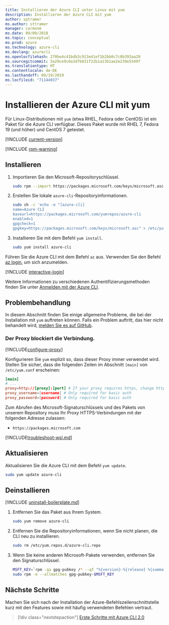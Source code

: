 ```yaml
---
title: Installieren der Azure CLI unter Linux mit yum
description: Installieren der Azure CLI mit yum
author: sptramer
ms.author: sttramer
manager: carmonm
ms.date: 09/09/2018
ms.topic: conceptual
ms.prod: azure
ms.technology: azure-cli
ms.devlang: azurecli
ms.openlocfilehash: 270be4c41bdb3c913e41ef1b2bb0c7c0b393aa20
ms.sourcegitcommit: 5a29ce9c0a3d7b831f22b1a13b1ae2e239e5549f
ms.translationtype: HT
ms.contentlocale: de-DE
ms.lasthandoff: 09/19/2019
ms.locfileid: "71144037"
---
```

# <a name="install-azure-cli-with-yum"></a>Installieren der Azure CLI mit yum

Für Linux-Distributionen mit `yum` (etwa RHEL, Fedora oder CentOS) ist ein Paket für die Azure CLI verfügbar. Dieses Paket wurde mit RHEL 7, Fedora 19 (und höher) und CentOS 7 getestet.

[!INCLUDE [current-version](includes/current-version.md)]

[!INCLUDE [rpm-warning](includes/rpm-warning.md)]

## <a name="install"></a>Installieren

1. Importieren Sie den Microsoft-Repositoryschlüssel.

   ```bash
   sudo rpm --import https://packages.microsoft.com/keys/microsoft.asc
   ```

2. Erstellen Sie lokale `azure-cli`-Repositoryinformationen.

   ```bash
   sudo sh -c 'echo -e "[azure-cli]
   name=Azure CLI
   baseurl=https://packages.microsoft.com/yumrepos/azure-cli
   enabled=1
   gpgcheck=1
   gpgkey=https://packages.microsoft.com/keys/microsoft.asc" > /etc/yum.repos.d/azure-cli.repo'
   ```

3. Installieren Sie mit dem Befehl `yum install`.

   ```bash
   sudo yum install azure-cli
   ```

Führen Sie die Azure CLI mit dem Befehl `az` aus. Verwenden Sie den Befehl [az login](/cli/azure/reference-index#az-login), um sich anzumelden.

[!INCLUDE [interactive-login](includes/interactive-login.md)]

Weitere Informationen zu verschiedenen Authentifizierungsmethoden finden Sie unter [Anmelden mit der Azure CLI](authenticate-azure-cli.md).

## <a name="troubleshooting"></a>Problembehandlung

In diesem Abschnitt finden Sie einige allgemeine Probleme, die bei der Installation mit `yum` auftreten können. Falls ein Problem auftritt, das hier nicht behandelt wird, [melden Sie es auf GitHub](https://github.com/Azure/azure-cli/issues).

### <a name="proxy-blocks-connection"></a>Der Proxy blockiert die Verbindung.

[!INCLUDE[configure-proxy](includes/configure-proxy.md)]

Konfigurieren Sie `yum` explizit so, dass dieser Proxy immer verwendet wird. Stellen Sie sicher, dass die folgenden Zeilen im Abschnitt `[main]` von `/etc/yum.conf` erscheinen:

```yum.conf
[main]
# ...
proxy=http://[proxy]:[port] # If your proxy requires https, change http->https
proxy_username=[username] # Only required for basic auth
proxy_password=[password] # Only required for basic auth
```

Zum Abrufen des Microsoft-Signaturschlüssels und des Pakets von unserem Repository muss Ihr Proxy HTTPS-Verbindungen mit der folgenden Adresse zulassen:

* `https://packages.microsoft.com`

[!INCLUDE[troubleshoot-wsl.md](includes/troubleshoot-wsl.md)]

## <a name="update"></a>Aktualisieren

Aktualisieren Sie die Azure CLI mit dem Befehl `yum update`.

```bash
sudo yum update azure-cli
```

## <a name="uninstall"></a>Deinstallieren

[!INCLUDE [uninstall-boilerplate.md](includes/uninstall-boilerplate.md)]

1. Entfernen Sie das Paket aus Ihrem System.

   ```bash
   sudo yum remove azure-cli
   ```

2. Entfernen Sie die Repositoryinformationen, wenn Sie nicht planen, die CLI neu zu installieren.

   ```bash
   sudo rm /etc/yum.repos.d/azure-cli.repo
   ```

3. Wenn Sie keine anderen Microsoft-Pakete verwenden, entfernen Sie den Signaturschlüssel.

   ```bash
   MSFT_KEY=`rpm -qa gpg-pubkey /* --qf "%{version}-%{release} %{summary}\n" | grep Microsoft | awk '{print $1}'`
   sudo rpm -e --allmatches gpg-pubkey-$MSFT_KEY
   ```

## <a name="next-steps"></a>Nächste Schritte

Machen Sie sich nach der Installation der Azure-Befehlszeilenschnittstelle kurz mit den Features sowie mit häufig verwendeten Befehlen vertraut.

> [!div class="nextstepaction"]
> [Erste Schritte mit Azure CLI 2.0](get-started-with-azure-cli.md)
